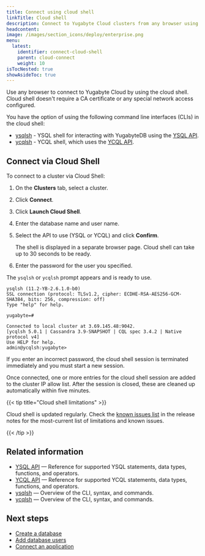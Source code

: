 ```yaml
---
title: Connect using cloud shell
linkTitle: Cloud shell
description: Connect to Yugabyte Cloud clusters from any browser using the cloud shell
headcontent:
image: /images/section_icons/deploy/enterprise.png
menu:
  latest:
    identifier: connect-cloud-shell
    parent: cloud-connect
    weight: 10
isTocNested: true
showAsideToc: true
---
```


Use any browser to connect to Yugabyte Cloud by using the cloud shell. Cloud shell doesn't require a CA certificate or any special network access configured.

You have the option of using the following command line interfaces (CLIs) in the cloud shell:

- [ysqlsh](../../../admin/ysqlsh/) - YSQL shell for interacting with YugabyteDB using the [YSQL API](../../../api/ysql).
- [ycqlsh](../../../admin/ycqlsh/) - YCQL shell, which uses the [YCQL API](../../../api/ycql).

## Connect via Cloud Shell

To connect to a cluster via Cloud Shell:

1. On the **Clusters** tab, select a cluster.

1. Click **Connect**.

1. Click **Launch Cloud Shell**.

1. Enter the database name and user name.

1. Select the API to use (YSQL or YCQL) and click **Confirm**.

    The shell is displayed in a separate browser page. Cloud shell can take up to 30 seconds to be ready.

1. Enter the password for the user you specified.

The `ysqlsh` or `ycqlsh` prompt appears and is ready to use.

```output
ysqlsh (11.2-YB-2.6.1.0-b0)
SSL connection (protocol: TLSv1.2, cipher: ECDHE-RSA-AES256-GCM-SHA384, bits: 256, compression: off)
Type "help" for help.

yugabyte=#
```

```output
Connected to local cluster at 3.69.145.48:9042.
[ycqlsh 5.0.1 | Cassandra 3.9-SNAPSHOT | CQL spec 3.4.2 | Native protocol v4]
Use HELP for help.
admin@ycqlsh:yugabyte> 
```

If you enter an incorrect password, the cloud shell session is terminated immediately and you must start a new session.

Once connected, one or more entries for the cloud shell session are added to the cluster IP allow list. After the session is closed, these are cleaned up automatically within five minutes.

{{< tip title="Cloud shell limitations" >}}

Cloud shell is updated regularly. Check the [known issues list](../../release-notes/#known-issues-in-cloud-shell) in the release notes for the most-current list of limitations and known issues.

{{< /tip >}}

## Related information

- [YSQL API](../../../api/ysql/) — Reference for supported YSQL statements, data types, functions, and operators.
- [YCQL API](../../../api/ycql/) — Reference for supported YCQL statements, data types, functions, and operators.
- [ysqlsh](../../../admin/ysqlsh/) — Overview of the CLI, syntax, and commands.
- [ycqlsh](../../../admin/ycqlsh/) — Overview of the CLI, syntax, and commands.

## Next steps

- [Create a database](../create-databases/)
- [Add database users](../../cloud-secure-clusters/add-users/)
- [Connect an application](../connect-applications/)
